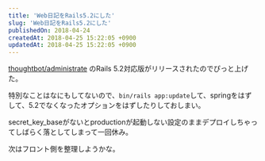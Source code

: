 ```yaml
---
title: 'Web日記をRails5.2にした'
slug: 'Web日記をRails5.2にした'
publishedOn: 2018-04-24
createdAt: 2018-04-25 15:22:05 +0900
updatedAt: 2018-04-25 15:22:05 +0900
---
```

[thoughtbot/administrate](https://github.com/thoughtbot/administrate) のRails 5.2対応版がリリースされたのでぴっと上げた。

特別なことはなにもしてないので、`bin/rails app:update`して、springをはずして、5.2でなくなったオプションをはずしたりしておしまい。

secret_key_baseがないとproductionが起動しない設定のままデプロイしちゃってしばらく落としてしまって一回休み。

次はフロント側を整理しようかな。

